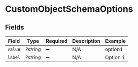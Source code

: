 # CustomObjectSchemaOptions


## Fields

| Field              | Type               | Required           | Description        | Example            |
| ------------------ | ------------------ | ------------------ | ------------------ | ------------------ |
| `value`            | *?string*          | :heavy_minus_sign: | N/A                | option1            |
| `label`            | *?string*          | :heavy_minus_sign: | N/A                | Option 1           |